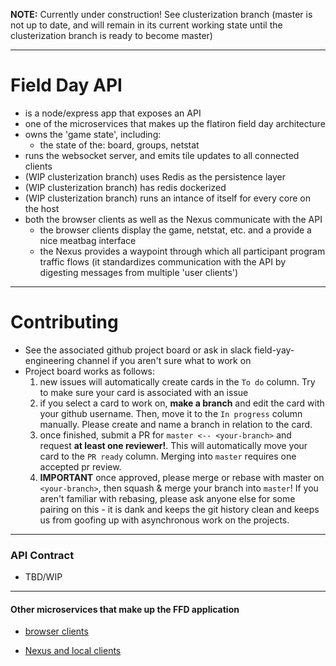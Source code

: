 
**NOTE:** Currently under construction! See clusterization branch (master is not up to date, and will remain in its current working state until the clusterization branch is ready to become master)

----
# Field Day API

 - is a node/express app that exposes an API
 - one of the microservices that makes up the flatiron field day architecture
 - owns the 'game state', including:
   - the state of the: board, groups, netstat
 - runs the websocket server, and emits tile updates to all connected clients
 - (WIP clusterization branch) uses Redis as the persistence layer
 - (WIP clusterization branch) has redis dockerized
 - (WIP clusterization branch) runs an intance of itself for every core on the host
 - both the browser clients as well as the Nexus communicate with the API
   - the browser clients display the game, netstat, etc. and a provide a nice meatbag interface
   - the Nexus provides a waypoint through which all participant program traffic flows (it standardizes communication with the API by digesting messages from multiple 'user clients')

----
 # Contributing

- See the associated github project board or ask in slack field-yay-engineering channel if you aren't sure what to work on
- Project board works as follows:
  1. new issues will automatically create cards in the `To do` column. Try to make sure your card is associated with an issue
  2. if you select a card to work on, **make a branch** and edit the card with your github username. Then, move it to the `In progress` column manually. Please create and name a branch in relation to the card.
  3. once finished, submit a PR for `master <-- <your-branch>` and request **at least one reviewer!**. This will automatically move your card to the `PR ready` column. Merging into `master` requires one accepted pr review.
  4. **IMPORTANT** once approved, please merge or rebase with master on `<your-branch>`, then squash & merge your branch into `master`! If you aren't familiar with rebasing, please ask anyone else for some pairing on this - it is dank and keeps the git history clean and keeps us from goofing up with asynchronous work on the projects.
 
---- 
 ### API Contract
 
 - TBD/WIP


----
#### Other microservices that make up the FFD application
 
 - [browser clients](https://github.com/danielseehausen/ffd-browser-clients)

 - [Nexus and local clients](https://github.com/DanielSeehausen/ffd-nexus-and-local-clients)
 

 
 

